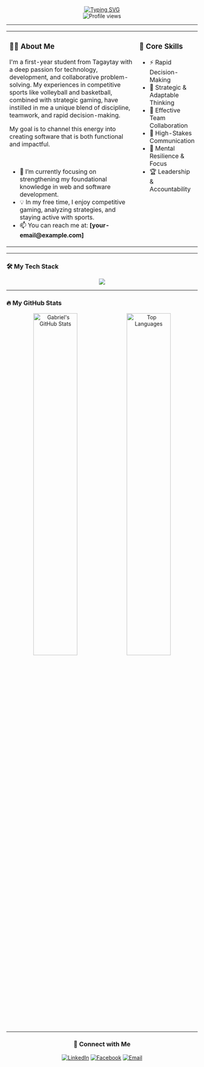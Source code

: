 <div align="center">
  <a href="https://git.io/typing-svg"><img src="https://readme-typing-svg.demolab.com?font=Inter&size=35&pause=1000&color=47BFBD¢er=true&vCenter=true&width=500&lines=Hi+there+%F0%9F%91%8B%2C+I'm+Gabriel+Velasquez;A+Passionate+Developer+and+Student;Always+Learning+and+Growing" alt="Typing SVG" /></a>
</div>

<div align="center">
 <img src="https://komarev.com/ghpvc/?username=[YOUR_GITHUB_USERNAME]&style=flat-square&color=47BFBD&label=PROFILE+VIEWS" alt="Profile views"/>
</div>

---

<table width="100%">
  <tr>
    <td width="70%" valign="top">
      <h3>👨‍💻 About Me</h3>
      <p>I'm a first-year student from Tagaytay with a deep passion for technology, development, and collaborative problem-solving. My experiences in competitive sports like volleyball and basketball, combined with strategic gaming, have instilled in me a unique blend of discipline, teamwork, and rapid decision-making.</p>
      <p>My goal is to channel this energy into creating software that is both functional and impactful.</p>
      <br>
      <ul>
        <li>🌱 I’m currently focusing on strengthening my foundational knowledge in web and software development.</li>
        <li>💡 In my free time, I enjoy competitive gaming, analyzing strategies, and staying active with sports.</li>
        <li>📫 You can reach me at: <strong>[your-email@example.com]</strong></li>
      </ul>
    </td>
    <td width="30%" valign="top">
      <h3>🎯 Core Skills</h3>
      <ul>
        <li>⚡ Rapid Decision-Making</li>
        <li>🔄 Strategic & Adaptable Thinking</li>
        <li>🤝 Effective Team Collaboration</li>
        <li>💬 High-Stakes Communication</li>
        <li>🧘 Mental Resilience & Focus</li>
        <li>🏆 Leadership & Accountability</li>
      </ul>
    </td>
  </tr>
</table>

---

### 🛠️ My Tech Stack

<p align="center">
  <a href="https://skillicons.dev">
    <img src="https://skillicons.dev/icons?i=js,html,css,python,java,mysql,git,vscode,github,figma,discord&perline=6" />
  </a>
</p>

---

### 🔥 My GitHub Stats

<p align="center">
  <img width="48%" src="https://github-readme-stats.vercel.app/api?username=[YOUR_GITHUB_USERNAME]&show_icons=true&theme=nord&hide_border=true&count_private=true&bg_color=1A202C&title_color=47BFBD&icon_color=3ACCA4" alt="Gabriel's GitHub Stats" />
  <img width="48%" src="https://github-readme-stats.vercel.app/api/top-langs/?username=[YOUR_GITHUB_USERNAME]&layout=compact&theme=nord&hide_border=true&langs_count=8&bg_color=1A202C&title_color=47BFBD&icon_color=3ACCA4" alt="Top Languages" />
</p>

---

<div align="center">
  <h3>🤝 Connect with Me</h3>
  <p>
    <a href="[your-linkedin-url]" target="_blank"><img alt="LinkedIn" src="https://img.shields.io/badge/LinkedIn-0077B5?style=for-the-badge&logo=linkedin&logoColor=white"></a>
    <a href="[your-facebook-or-other-social-url]" target="_blank"><img alt="Facebook" src="https://img.shields.io/badge/Facebook-1877F2?style=for-the-badge&logo=facebook&logoColor=white"></a>
    <a href="mailto:[your-email@example.com]" target="_blank"><img alt="Email" src="https://img.shields.io/badge/Gmail-D14836?style=for-the-badge&logo=gmail&logoColor=white"></a>
  </p>
</div>
